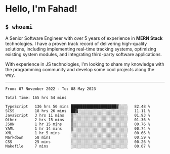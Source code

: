 <h1>Hello, I'm Fahad!</h1>

<h2><code>$ whoami</code></h2>

A Senior Software Engineer with over 5 years of experience in **MERN Stack** technologies. I have a proven track record of delivering high-quality solutions, including implementing real-time tracking systems, optimizing existing system modules, and integrating third-party software applications.

With experience in JS technologies, I'm looking to share my knowledge with the programming community and develop some cool projects along the way.

---

<!--START_SECTION:waka-->

```text
From: 07 November 2022 - To: 08 May 2023

Total Time: 165 hrs 54 mins

TypeScript   136 hrs 50 mins ████████████████████▓░░░░   82.48 %
SCSS         18 hrs 26 mins  ██▓░░░░░░░░░░░░░░░░░░░░░░   11.11 %
JavaScript   3 hrs 11 mins   ▒░░░░░░░░░░░░░░░░░░░░░░░░   01.93 %
Other        2 hrs 15 mins   ▒░░░░░░░░░░░░░░░░░░░░░░░░   01.36 %
JSON         1 hr 15 mins    ▒░░░░░░░░░░░░░░░░░░░░░░░░   00.76 %
YAML         1 hr 14 mins    ▒░░░░░░░░░░░░░░░░░░░░░░░░   00.74 %
XML          1 hr 5 mins     ░░░░░░░░░░░░░░░░░░░░░░░░░   00.66 %
Markdown     58 mins         ░░░░░░░░░░░░░░░░░░░░░░░░░   00.59 %
CSS          25 mins         ░░░░░░░░░░░░░░░░░░░░░░░░░   00.26 %
Makefile     7 mins          ░░░░░░░░░░░░░░░░░░░░░░░░░   00.07 %
```

<!--END_SECTION:waka-->

<!--
**heyFahad/heyFahad** is a ✨ _special_ ✨ repository because its `README.md` (this file) appears on your GitHub profile.

Here are some ideas to get you started:

- 🔭 I’m currently working on ...
- 🌱 I’m currently learning ...
- 👯 I’m looking to collaborate on ...
- 🤔 I’m looking for help with ...
- 💬 Ask me about ...
- 📫 How to reach me: ...
- 😄 Pronouns: ...
- ⚡ Fun fact: ...
-->
